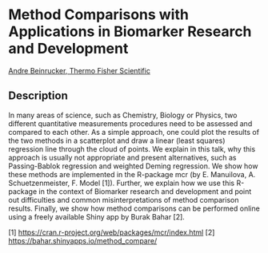 # Method Comparisons with Applications in Biomarker Research and Development

[Andre	Beinrucker,	Thermo Fisher Scientific]()

## Description

In many areas of science, such as Chemistry, Biology or Physics, two different quantitative measurements procedures need to be assessed and compared to each other. As a simple approach, one could plot the results of the two methods in a scatterplot and draw a linear (least squares) regression line through the cloud of points. We explain in this talk, why this approach is usually not appropriate and present alternatives, such as Passing-Bablok regression and weighted Deming regression. We show how these methods are implemented in the R-package mcr (by E. Manuilova, A. Schuetzenmeister, F. Model [1]). Further, we explain how we use this R-package in the context of Biomarker research and development and point out difficulties and common misinterpretations of method comparison results. Finally, we show how method comparisons can be performed online using a freely available Shiny app by Burak Bahar [2].

[1] https://cran.r-project.org/web/packages/mcr/index.html
[2] https://bahar.shinyapps.io/method_compare/ 
